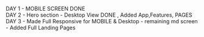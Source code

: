 DAY 1 - MOBILE SCREEN DONE </br>
DAY 2 - Hero section - Desktop View DONE , Added App,Features, PAGES
DAY 3 - Made Full Responsive for MOBILE & Desktop - remaining md screen
      - Added Full Landing Pages 
